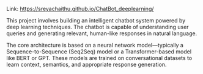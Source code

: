 Link: https://sreyachaithu.github.io/ChatBot_deeplearning/

This project involves building an intelligent chatbot system powered by deep learning techniques. The chatbot is capable of understanding user queries and generating relevant, human-like responses in natural language.

The core architecture is based on a neural network model—typically a Sequence-to-Sequence (Seq2Seq) model or a Transformer-based model like BERT or GPT. These models are trained on conversational datasets to learn context, semantics, and appropriate response generation.

